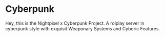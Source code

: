 # Cyberpunk
 
Hey, this is the Nightpixel x Cyberpunk Project.
A rolplay server in cyberpunk style with exquisit Weaponary Systems and Cyberic Features.
